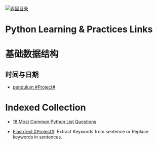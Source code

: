 [![返回目录](https://user-images.githubusercontent.com/5803001/38079637-ff0abcf0-3371-11e8-9b76-ad651620afc7.jpg)](https://github.com/wxyyxc1992/Awesome-Lists)

# Python Learning & Practices Links

# 基础数据结构

## 时间与日期

* [pendulum #Project# ](https://github.com/sdispater/pendulum)

# Indexed Collection

* [18 Most Common Python List Questions](https://www.datacamp.com/community/tutorials/18-most-common-python-list-questions-learn-python#gs.gZLIerk)

* [FlashText #Project#](https://github.com/vi3k6i5/flashtext): Extract Keywords from sentence or Replace keywords in sentences.
